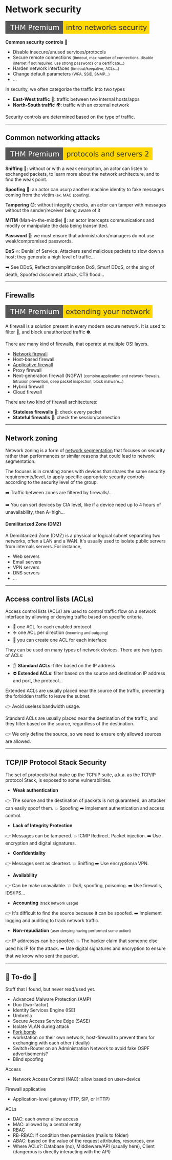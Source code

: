 # Network security

[![intronetworksecurity](../../../cybersecurity/_badges/thmp/intronetworksecurity.svg)](https://tryhackme.com/room/intronetworksecurity)

<div class="row row-cols-md-2"><div>

**Common security controls** 🛫

* Disable insecure/unused services/protocols
* Secure remote connections <small>(timeout, max number of connections, disable internet if not required, use strong passwords or a certificate...)</small>
* Harden network interfaces <small>(timeout/keepalive, ACLs...)</small>
* Change default parameters <small>(WPA, SSID, SNMP...)</small>
* ...
</div><div>

In security, we often categorize the traffic into two types

* **East-West traffic** 🏡: traffic between two internal hosts/apps
* **North-South traffic** 🌍: traffic with an external network

Security controls are determined based on the type of traffic.
</div></div>

<hr class="sep-both">

## Common networking attacks

[![protocolsandservers2](../../../cybersecurity/_badges/thmp/protocolsandservers2.svg)](https://tryhackme.com/room/protocolsandservers2)

<div class="row row-cols-md-2"><div>

**Sniffing** 🐛: without or with a weak encryption, an actor can listen to exchanged packets, to learn more about the network architecture, and to find the weak point.

**Spoofing** 🪪: an actor can usurp another machine identity to fake messages coming from the victim <small>(ex: MAC spoofing)</small>.

**Tampering** 😈: without integrity checks, an actor can tamper with messages without the sender/receiver being aware of it

**MITM** (Man-in-the-middle) 🥷: an actor intercepts communications and modify or manipulate the data being transmitted.
</div><div>

**Password** 🔑: we must ensure that administrators/managers do not use weak/compromised passwords.

**DoS** 🔥: Denial of Service. Attackers send malicious packets to slow down a host; they generate a high level of traffic...

➡️ See DDoS, Reflection/amplification DoS, Smurf DDoS, or the ping of death, Spoofed disconnect attack, CTS flood...
</div></div>

<hr class="sep-both">

## Firewalls

[![extendingyournetwork](../../../cybersecurity/_badges/thmp/extendingyournetwork.svg)](https://tryhackme.com/room/extendingyournetwork)

<div class="row row-cols-md-2"><div>

A firewall is a solution present in every modern secure network. It is used to filter 👮, and block unauthorized traffic ⛔.

There are many kind of firewalls, that operate at multiple OSI layers.

* [Network firewall](../topology/index.md#networking-devices)
* Host-based firewall
* [Applicative firewall](firewalls/app.md)
* Proxy firewall
* Next-generation firewall (NGFW) <small>(combine application and network firewalls. Intrusion prevention, deep packet inspection, block malware...)</small>
* Hybrid firewall
* Cloud firewall
</div><div>

There are two kind of firewall architectures:

* **Stateless firewalls** 🧑: check every packet
* **Stateful firewalls** 🚗: check the session/connection
</div></div>

<hr class="sep-both">

## Network zoning

<div class="row row-cols-md-2"><div>

Network zoning is a form of [network segmentation](../topology/index.md#network-segmentation) that focuses on security rather than performances or similar reasons that could lead to network segmentation.

The focuses is in creating zones with devices that shares the same security requirements/level, to apply specific appropriate security controls according to the security level of the group.

➡️ Traffic between zones are filtered by firewalls/...

➡️ You can sort devices by CIA level, like if a device need up to 4 hours of unavailability, then A=high...

</div><div>

#### Demilitarized Zone (DMZ)

A Demilitarized Zone (DMZ) is a physical or logical subnet separating two networks, often a LAN and a WAN. It's usually used to isolate public servers from internals servers. For instance,

* Web servers
* Email servers
* VPN servers
* DNS servers
* ...
</div></div>

<hr class="sep-both">

## Access control lists (ACLs)

<div class="row row-cols-md-2"><div>

Access control lists (ACLs) are used to control traffic flow on a network interface by allowing or denying traffic based on specific criteria.

* 🚛 one ACL for each enabled protocol
* ✈️ one ACL per direction <small>(incoming and outgoing)</small>
* 🎯 you can create one ACL for each interface

They can be used on many types of network devices. There are two types of ACLs:

* ✋ **Standard ACLs**: filter based on the IP address
* ⛔ **Extended ACLs**: filter based on the source and destination IP address and port, the protocol...
</div><div>

Extended ACLs are usually placed near the source of the traffic, preventing the forbidden traffic to leave the subnet. 

👉 Avoid useless bandwidth usage.

Standard ACLs are usually placed near the destination of the traffic, and they filter based on the source, regardless of the destination. 

👉 We only define the source, so we need to ensure only allowed sources are allowed.
</div></div>

<hr class="sep-both">

## TCP/IP Protocol Stack Security

<div class="row row-cols-md-2 mt-3"><div>

The set of protocols that make up the TCP/IP suite, a.k.a. as the TCP/IP protocol Stack, is exposed to some vulnerabilities.

* **Weak authentication**

👉 The source and the destination of packets is not guaranteed, an attacker can easily spoof them. 💥 Spoofing ➡️ Implement authentication and access control.

* **Lack of Integrity Protection**

👉 Messages can be tampered. 💥 ICMP Redirect. Packet injection. ➡️ Use encryption and digital signatures.

* **Confidentiality**

👉 Messages sent as cleartext. 💥 Sniffing ➡️ Use encryption/a VPN.
</div><div>

* **Availability**

👉 Can be make unavailable. 💥 DoS, spoofing, poisoning. ➡️ Use firewalls, IDS/IPS...

* **Accounting** <small>(track network usage)</small>

👉 It's difficult to find the source because it can be spoofed. ➡️ Implement logging and auditing to track network traffic.

* **Non-repudiation** <small>(user denying having performed some action)</small>

👉 IP addresses can be spoofed. 💥 The hacker claim that someone else used his IP for the attack.  ➡️ Use digital signatures and encryption to ensure that we know who sent the packet.
</div></div>

<hr class="sep-both">

## 👻 To-do 👻

Stuff that I found, but never read/used yet.

<div class="row row-cols-md-2"><div>

* Advanced Malware Protection (AMP)
* Duo (two-factor)
* Identity Services Engine (ISE)
* Umbrella
* Secure Access Service Edge (SASE)
* Isolate VLAN during attack
* [Fork bomb](https://en.wikipedia.org/wiki/Fork_bomb)
* workstation on their own network, host-firewall to prevent them for exchanging with each other (ideally)
* Switch+Router on an Administration Network to avoid fake OSPF  advertisements?
* Blind spoofing

Access

* Network Access Control (NAC): allow based on user+device
</div><div>

Firewall applicative

* Application-level gateway (FTP, SIP, or HTTP)

ACLs

* DAC: each owner allow access
* MAC: allowed by a central entity
* RBAC
* RB-RBAC: if condition then permission (mails to folder)
* ABAC: based on the value of the request attributes, resources, env
* Where ACLs?: Database (no), Middleware/API (usually here), Client (dangerous is directly interacting with the API)
</div></div>